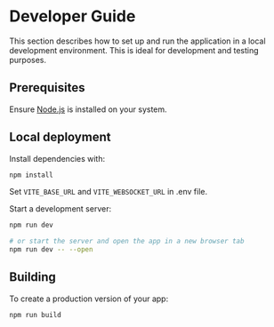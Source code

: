 # Developer Guide

This section describes how to set up and run the application in a local development environment. This is ideal for development and testing purposes.

## Prerequisites
Ensure [Node.js](https://nodejs.org/en) is installed on your system.

## Local deployment

Install dependencies with:
```bash
npm install
```

Set `VITE_BASE_URL` and `VITE_WEBSOCKET_URL` in .env file.

Start a development server:

```bash
npm run dev

# or start the server and open the app in a new browser tab
npm run dev -- --open
```

## Building

To create a production version of your app:

```bash
npm run build
```
